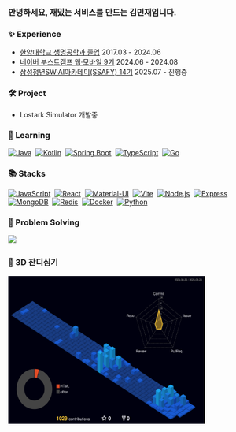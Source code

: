 <div>
  <h3>안녕하세요, 재밌는 서비스를 만드는 김민재입니다.</h3>

  <h3>✨ Experience</h3>
  <ul>
    <li><a href="http://bioeng.hanyang.ac.kr/" target="_blank">한양대학교 생명공학과 졸업</a> 2017.03 - 2024.06</li>
    <li><a href="https://boostcamp.connect.or.kr" target="_blank">네이버 부스트캠프 웹·모바일 9기</a> 2024.06 - 2024.08</li>
    <li><a href="https://www.ssafy.com" target="_blank">삼성청년SW·AI아카데미(SSAFY) 14기</a> 2025.07 - 진행중</li>
  </ul>

  <h3>🛠️ Project</h3>
  <ul>
    <li>Lostark Simulator 개발중</li>
  </ul>

  <h3>🏫 Learning</h3>
  <p>
    <a href="https://www.java.com" target="_blank"><img src="https://cdn.jsdelivr.net/gh/devicons/devicon/icons/java/java-original.svg" alt="Java" width="40" height="40"/></a>&nbsp;
    <a href="https://kotlinlang.org" target="_blank"><img src="https://cdn.jsdelivr.net/gh/devicons/devicon/icons/kotlin/kotlin-original.svg" alt="Kotlin" width="40" height="40"/></a>&nbsp;
    <a href="https://spring.io/projects/spring-boot" target="_blank"><img src="https://cdn.jsdelivr.net/gh/devicons/devicon/icons/spring/spring-original.svg" alt="Spring Boot" width="40" height="40"/></a>&nbsp;
    <a href="https://www.typescriptlang.org/" target="_blank"><img src="https://cdn.jsdelivr.net/gh/devicons/devicon/icons/typescript/typescript-original.svg" alt="TypeScript" width="40" height="40"/></a>&nbsp;
    <a href="https://go.dev" target="_blank"><img src="https://cdn.jsdelivr.net/gh/devicons/devicon/icons/go/go-original-wordmark.svg" alt="Go" width="40" height="40"/></a>&nbsp;
  </p>

  <h3>📚 Stacks</h3>
  <p>
    <a href="https://developer.mozilla.org/en-US/docs/Web/JavaScript" target="_blank"><img src="https://cdn.jsdelivr.net/gh/devicons/devicon/icons/javascript/javascript-original.svg" alt="JavaScript" width="40" height="40"/></a>&nbsp;
    <a href="https://react.dev/" target="_blank"><img src="https://cdn.jsdelivr.net/gh/devicons/devicon/icons/react/react-original.svg" alt="React" width="40" height="40"/></a>&nbsp;
    <a href="https://mui.com/" target="_blank"><img src="https://cdn.jsdelivr.net/gh/devicons/devicon/icons/materialui/materialui-original.svg" alt="Material-UI" width="40" height="40"/></a>&nbsp;
    <a href="https://vitejs.dev/" target="_blank"><img src="https://cdn.jsdelivr.net/gh/devicons/devicon/icons/vitejs/vitejs-original.svg" alt="Vite" width="40" height="40"/></a>&nbsp;
    <a href="https://nodejs.org" target="_blank"><img src="https://cdn.jsdelivr.net/gh/devicons/devicon/icons/nodejs/nodejs-original.svg" alt="Node.js" width="40" height="40"/></a>&nbsp;
    <a href="https://expressjs.com" target="_blank"><img src="https://cdn.jsdelivr.net/gh/devicons/devicon/icons/express/express-original.svg" alt="Express" width="40" height="40"/></a>&nbsp;
    <a href="https://www.mongodb.com/" target="_blank"><img src="https://cdn.jsdelivr.net/gh/devicons/devicon/icons/mongodb/mongodb-original.svg" alt="MongoDB" width="40" height="40"/></a>&nbsp;
    <a href="https://redis.io" target="_blank"><img src="https://cdn.jsdelivr.net/gh/devicons/devicon/icons/redis/redis-original.svg" alt="Redis" width="40" height="40"/></a>&nbsp;
    <a href="https://www.docker.com/" target="_blank"><img src="https://cdn.jsdelivr.net/gh/devicons/devicon/icons/docker/docker-original.svg" alt="Docker" width="40" height="40"/></a>&nbsp;
    <a href="https://www.python.org" target="_blank"><img src="https://cdn.jsdelivr.net/gh/devicons/devicon/icons/python/python-original.svg" alt="Python" width="40" height="40"/></a>&nbsp;
  </p>

  <h3>🧩 Problem Solving</h3>
  <a href="https://solved.ac/acapz">
    <img src="http://mazassumnida.wtf/api/v2/generate_badge?boj=acapz" />
  </a>

  <h3>🌿 3D 잔디심기</h3>
  <img src="./profile-3d-contrib/profile-night-view.svg" width="400" height="300" alt="3D Contribution Profile">

</div>
